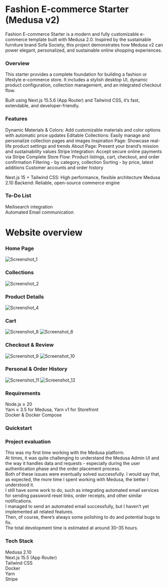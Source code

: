 # Fashion E-commerce Starter (Medusa v2)

Fashion E-commerce Starter is a modern and fully customizable e-commerce template built with Medusa 2.0.
Inspired by the sustainable furniture brand Sofa Society, this project demonstrates how Medusa v2 can power elegant, personalized, and sustainable online shopping experiences.

### **Overview**

This starter provides a complete foundation for building a fashion or lifestyle e-commerce store.
It includes a stylish desktop UI, dynamic product configuration, collection management, and an integrated checkout flow.

Built using Next.js 15.5.6 (App Router) and Tailwind CSS, it’s fast, extendable, and developer-friendly.

### **Features**

Dynamic Materials & Colors: Add customizable materials and color options with automatic price updates
Editable Collections: Easily manage and personalize collection pages and images
Inspiration Page: Showcase real-life product settings and trends
About Page: Present your brand’s mission and sustainability values
Stripe Integration: Accept secure online payments via Stripe
Complete Store Flow: Product listings, cart, checkout, and order confirmation
Filtering - by category, collection
Sorting - by price, latest additions
Customer accounts and order history

Next.js 15 + Tailwind CSS: High performance, flexible architecture
Medusa 2.10 Backend: Reliable, open-source commerce engine

### **To-Do List**<br>
Meilisearch integration<br>
Automated Email communication<br>

# Website overview<br>
### **Home Page**<br>
![Screenshot_1](https://github.com/user-attachments/assets/5f504cff-cd5f-42a6-b15d-f78275cb2ac5)

### **Collections**
![Screenshot_2](https://github.com/user-attachments/assets/f93027b9-3752-415a-add4-5bab3457d2dc)

### **Product Details**
![Screenshot_4](https://github.com/user-attachments/assets/21a2a4f9-4195-403e-907b-a57ae38d2321)

### **Cart**
![Screenshot_8](https://github.com/user-attachments/assets/022b0ef5-722d-4d5a-86b8-b10bd868ade2)
![Screenshot_6](https://github.com/user-attachments/assets/c928172f-a2c1-47fe-98ff-03edcae35d67)

### **Checkout & Review**
![Screenshot_9](https://github.com/user-attachments/assets/23fcfb74-8e3b-4b31-8af2-72ad876d1d70)
![Screenshot_10](https://github.com/user-attachments/assets/abca7af4-9836-45c9-b33e-1968c26b65a3)

### **Personal & Order History**
![Screenshot_11](https://github.com/user-attachments/assets/3c78ecd1-b3d8-424c-a130-0a1475d90d19)
![Screenshot_12](https://github.com/user-attachments/assets/1aee4f0e-bd7c-4b3d-8dbc-4dce089c97c7)


### **Requirements**<br>
Node.js ≥ 20<br>
Yarn ≥ 3.5 for Medusa, Yarn v1 for Storefront<br>
Docker & Docker Compose<br>

### **Quickstart**

### **Project evaluation**  
This was my first time working with the Medusa platform.<br>
At times, it was quite challenging to understand the Medusa Admin UI and the way it handles data and requests - especially during the user authentication phase and the order placement process.<br>
Both of these issues were eventually solved successfully. I would say that, as expected, the more time I spent working with Medusa, the better I understood it.<br>
I still have some work to do, such as integrating automated email services for sending password reset links, order receipts, and other similar notifications.<br>
I managed to send an automated email successfully, but I haven’t yet implemented all related features.<br>
Then, of course, there’s always some polishing to do and potential bugs to fix.<br>
The total development time is estimated at around 30–35 hours.

### **Tech Stack**<br>
Medusa 2.10<br>
Next.js 15.5 (App Router)<br>
Tailwind CSS<br>
Docker<br>
Yarn<br>
Stripe<br>


